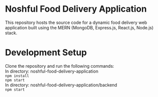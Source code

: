 # Noshful Food Delivery Application
This repository hosts the source code for a dynamic food delivery web application built using the MERN (MongoDB, Express.js, React.js, Node.js) stack.
# Development Setup
Clone the repository and run the following commands: \
In directory: noshful-food-delivery-application \
`npm install` \
`npm start` \
In directory: noshful-food-delivery-application/backend \
`npm start` 
